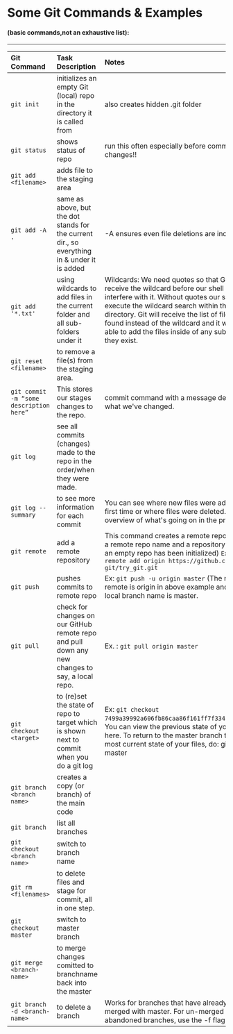 # **Some Git Commands & Examples** 
#### (basic commands,not an exhaustive list):
------------------------------------------------------------------------------------------------------------------------------------------

Git Command | Task Description | Notes 
:-----|:-----|:-----
`git init`| initializes an empty Git (local) repo in the directory it is called from|  also creates hidden .git folder
`git status`| shows status of repo| run this often especially before committing changes!!
`git add <filename>`| adds file to the staging area
`git add -A .`| same as above, but the dot stands for the current dir., so everything in & under it is added| -A ensures even file deletions are included.
`git add '*.txt'`| using wildcards to add files in the current folder and all sub-folders under it|Wildcards: We need quotes so that Git will receive the wildcard before our shell can interfere with it. Without quotes our shell will only execute the wildcard search within the current directory. Git will receive the list of files the shell found instead of the wildcard and it will not be able to add the files inside of any sub-directory if they exist.
`git reset <filename>`| to remove a file(s) from the staging area.
`git commit -m “some description here”`| This stores our stages changes to the repo.|commit command with a message describing what we've changed.
`git log`| see all commits (changes) made to the repo in the order/when they were made.
`git log --summary`|to see more information for each commit| You can see where new files were added for the first time or where files were deleted. It's a good overview of what's going on in the project. 
`git remote`|add a remote repository|This command creates a remote repo and needs a remote repo name and a repository URL (where an empty repo has been initialized) `Ex: git remote add origin https://github.com/try-git/try_git.git` 
`git push`|pushes commits to remote repo|Ex: `git push -u origin master` (The name of our remote is origin in above example and the default local branch name is master.
`git pull`|check for changes on our GitHub remote repo and pull down any new changes to say, a local repo.|Ex. : `git pull origin master`
`git checkout <target>`| to (re)set the state of repo to target which is shown next to commit when you do a git log|Ex: `git checkout 7499a39992a606fb86caa86f161ff7f33483648234287`.  You can view the previous state of your files here. To return to the master branch to see the most current state of your files, do: git checkout master
`git branch <branch name>`|creates a copy (or branch) of the main code
`git branch`| list all branches
`git checkout <branch name>`| switch to branch name
`git rm <filenames>`| to delete files and stage for commit, all in one step.
`git checkout master`|switch to master branch
`git merge <branch-name>`| to merge changes comitted to branchname back into the master
`git branch -d <branch-name>`|to delete a branch| Works for branches that have already been merged with master. For un-merged or abandoned branches, use the -f flag too.

